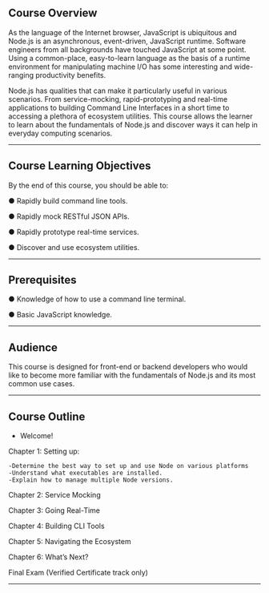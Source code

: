 ## Course Overview

As the language of the Internet browser, JavaScript is ubiquitous and Node.js is an asynchronous, event-driven, JavaScript runtime. Software engineers from all backgrounds have touched JavaScript at some point. Using a common-place, easy-to-learn language as the basis
of a runtime environment for manipulating machine I/O has some interesting and wide-ranging
productivity benefits.

Node.js has qualities that can make it particularly useful in various scenarios. From
service-mocking, rapid-prototyping and real-time applications to building Command Line
Interfaces in a short time to accessing a plethora of ecosystem utilities. This course allows the learner to learn about the fundamentals of Node.js and discover ways it can help in everyday computing scenarios.

---

## Course Learning Objectives

By the end of this course, you should be able to:

● Rapidly build command line tools.

● Rapidly mock RESTful JSON APIs.

● Rapidly prototype real-time services.

● Discover and use ecosystem utilities.

---

## Prerequisites

● Knowledge of how to use a command line terminal.

● Basic JavaScript knowledge.

---

## Audience

This course is designed for front-end or backend developers who would like to become more familiar with the fundamentals of Node.js and its most common use cases.

---

## Course Outline

- Welcome!

Chapter 1: Setting up:

```
-Determine the best way to set up and use Node on various platforms
-Understand what executables are installed.
-Explain how to manage multiple Node versions.
```

Chapter 2: Service Mocking

Chapter 3: Going Real-Time

Chapter 4: Building CLI Tools

Chapter 5: Navigating the Ecosystem

Chapter 6: What’s Next?

Final Exam (Verified Certificate track only)

---
